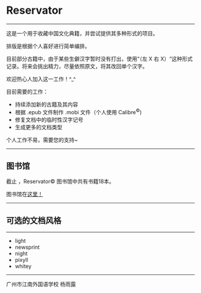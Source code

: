 # Reservator

---

这是一个用于收藏中国文化典籍，并尝试提供其多种形式的项目。

排版是根据个人喜好进行简单编排。

目前部分古籍中，由于某些生僻汉字暂时没有打出，使用“（左 X 右 X）“这种形式记录。将来会挑出精力，尽量依照原文，将其改回单个汉字。

欢迎热心人加入这一工作！^_^

目前需要的工作：

- 持续添加新的古籍及其内容
- 根据 .epub 文件制作 .mobi 文件（个人使用  Calibre<sup>&copy;</sup>)
- 修复文档中的临时性汉字记号
- 生成更多的文档类型

个人工作不易，需要您的支持~

---

## 图书馆

截止<span id="now"></span> ，Reservator&copy; 图书馆中共有书籍18本。

图书馆在[这里！](list)

---


## 可选的文档风格

---

- light
- newsprint
- night
- pixyll
- whitey





---

广州市江南外国语学校 杨雨露

<script type="text/javascript" src="date.js"></script>

